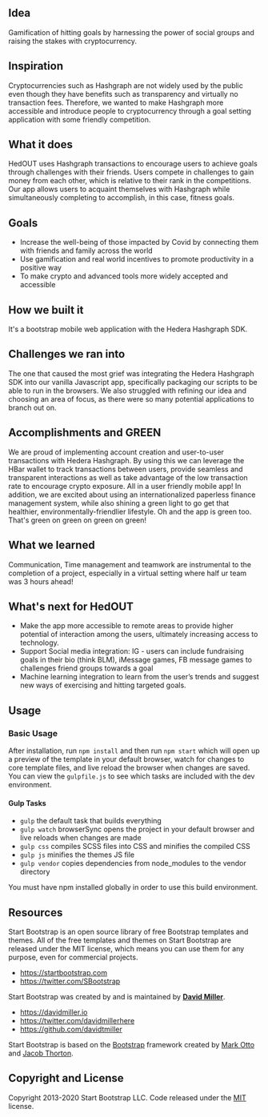 ## Idea
Gamification of hitting goals by harnessing the power of social groups and raising the stakes with cryptocurrency.

## Inspiration
Cryptocurrencies such as Hashgraph are not widely used by the public even though they have benefits such as transparency and virtually no transaction fees. Therefore, we wanted to make Hashgraph more accessible and introduce people to cryptocurrency through a goal setting application with some friendly competition.

## What it does
HedOUT uses Hashgraph transactions to encourage users to achieve goals through challenges with their friends. Users compete in challenges to gain money from each other, which is relative to their rank in the competitions. Our app allows users to acquaint themselves with Hashgraph while simultaneously completing to accomplish, in this case, fitness goals. 

## Goals
* Increase the well-being of those impacted by Covid by connecting them with friends and family across the world
* Use gamification and real world incentives to promote productivity in a positive way
* To make crypto and advanced tools more widely accepted and accessible

## How we built it
It's a bootstrap mobile web application with the Hedera Hashgraph SDK.

## Challenges we ran into
The one that caused the most grief was integrating the Hedera Hashgraph SDK into our vanilla Javascript app, specifically packaging our scripts to be able to run in the browsers. We also struggled with refining our idea and choosing an area of focus, as there were so many potential applications to branch out on. 

## Accomplishments and GREEN
We are proud of implementing account creation and user-to-user transactions with Hedera Hashgraph. By using this we can leverage the HBar wallet to track transactions between users, provide seamless and transparent interactions as well as take advantage of the low transaction rate to encourage crypto exposure. All in a user friendly mobile app!
In addition, we are excited about using an internationalized paperless finance management system, while also shining a green light to go get that healthier, environmentally-friendlier lifestyle. Oh and the app is green too. That's green on green on green on green!

## What we learned
Communication, Time management and teamwork are instrumental to the completion of a project, especially in a virtual setting where half ur team was 3 hours ahead!

## What's next for HedOUT
* Make the app more accessible to remote areas to provide higher potential of interaction among the users, ultimately increasing access to technology.
* Support Social media integration: IG - users can include fundraising goals in their bio (think BLM), iMessage games, FB message games to challenges friend groups towards a goal
* Machine learning integration to learn from the user’s trends and suggest new ways of exercising and hitting targeted goals. 

## Usage

### Basic Usage

After installation, run `npm install` and then run `npm start` which will open up a preview of the template in your default browser, watch for changes to core template files, and live reload the browser when changes are saved. You can view the `gulpfile.js` to see which tasks are included with the dev environment.

#### Gulp Tasks

* `gulp` the default task that builds everything
* `gulp watch` browserSync opens the project in your default browser and live reloads when changes are made
* `gulp css` compiles SCSS files into CSS and minifies the compiled CSS
* `gulp js` minifies the themes JS file
* `gulp vendor` copies dependencies from node_modules to the vendor directory

You must have npm installed globally in order to use this build environment.

## Resources

Start Bootstrap is an open source library of free Bootstrap templates and themes. All of the free templates and themes on Start Bootstrap are released under the MIT license, which means you can use them for any purpose, even for commercial projects.

* <https://startbootstrap.com>
* <https://twitter.com/SBootstrap>

Start Bootstrap was created by and is maintained by **[David Miller](https://davidmiller.io/)**.

* <https://davidmiller.io>
* <https://twitter.com/davidmillerhere>
* <https://github.com/davidtmiller>

Start Bootstrap is based on the [Bootstrap](https://getbootstrap.com/) framework created by [Mark Otto](https://twitter.com/mdo) and [Jacob Thorton](https://twitter.com/fat).

## Copyright and License

Copyright 2013-2020 Start Bootstrap LLC. Code released under the [MIT](https://github.com/StartBootstrap/startbootstrap-stylish-portfolio/blob/gh-pages/LICENSE) license.
